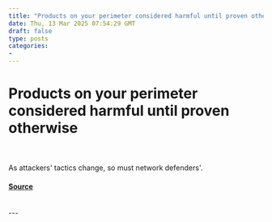 ```yaml
---
title: "Products on your perimeter considered harmful until proven otherwise"
date: Thu, 13 Mar 2025 07:54:29 GMT
draft: false
type: posts
categories: 
- 
---
```

# Products on your perimeter considered harmful until proven otherwise

<br/>

<br/>
As attackers' tactics change, so must network defenders'.

#### [Source](https://www.ncsc.gov.uk/blog-post/products-on-your-perimeter)

<br/>
---
